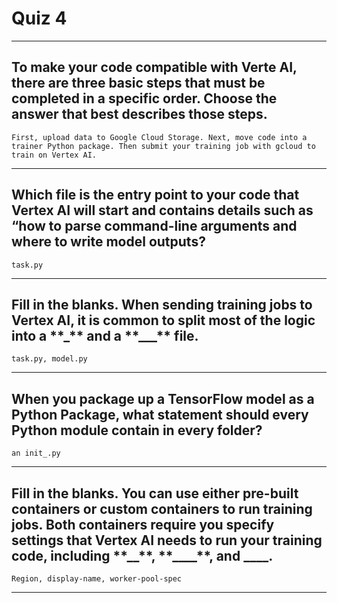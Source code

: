 # Quiz 4

---

## To make your code compatible with Verte AI, there are three basic steps that must be completed in a specific order. Choose the answer that best describes those steps.

`First, upload data to Google Cloud Storage. Next, move code into a trainer Python package. Then submit your training job with gcloud to train on Vertex AI.`

---

## Which file is the entry point to your code that Vertex AI will start and contains details such as “how to parse command-line arguments and where to write model outputs?

`task.py`

---

## Fill in the blanks. When sending training jobs to Vertex AI, it is common to split most of the logic into a \***\*\_\*\*** and a \***\*\_\_\_\*\*** file.

`task.py, model.py`

---

## When you package up a TensorFlow model as a Python Package, what statement should every Python module contain in every folder?

`an init_.py`

---

## Fill in the blanks. You can use either pre-built containers or custom containers to run training jobs. Both containers require you specify settings that Vertex AI needs to run your training code, including \***\*\_\_\*\***, \***\*\_\_\_\_\*\***, and **\_\_\_\_**.

`Region, display-name, worker-pool-spec`

---
